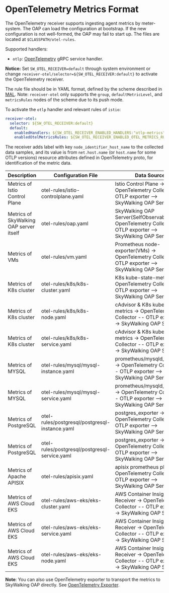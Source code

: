 # OpenTelemetry Metrics Format

The OpenTelemetry receiver supports ingesting agent metrics by meter-system. The OAP can load the configuration at bootstrap.
If the new configuration is not well-formed, the OAP may fail to start up. The files are located at `$CLASSPATH/otel-rules`.

Supported handlers:

* `otlp`: [OpenTelemetry](https://github.com/open-telemetry/opentelemetry-collector/tree/1c217b366fbdb209044d8f4c3fece079ae23bd3b/exporter/otlpexporter) gRPC service handler.

**Notice:**  Set `SW_OTEL_RECEIVER=default` through system environment or change `receiver-otel/selector=${SW_OTEL_RECEIVER:default}` to activate the OpenTelemetry receiver.

The rule file should be in YAML format, defined by the scheme described in [MAL](../../concepts-and-designs/mal.md).
Note: `receiver-otel` only supports the `group`, `defaultMetricLevel`, and `metricsRules` nodes of the scheme due to its push mode.

To activate the `otlp` handler and relevant rules of `istio`:

```yaml
receiver-otel:
  selector: ${SW_OTEL_RECEIVER:default}
  default:
    enabledHandlers: ${SW_OTEL_RECEIVER_ENABLED_HANDLERS:"otlp-metrics"}
    enabledOtelMetricsRules: ${SW_OTEL_RECEIVER_ENABLED_OTEL_METRICS_RULES:"istio-controlplane"}
```

The receiver adds label with key `node_identifier_host_name` to the collected data samples,
and its value is from `net.host.name` (or `host.name` for some OTLP versions) resource attributes defined in OpenTelemetry proto,
for identification of the metric data.

| Description                             | Configuration File                             | Data Source                                                                                                       |
|-----------------------------------------|------------------------------------------------|-------------------------------------------------------------------------------------------------------------------|
| Metrics of Istio Control Plane          | otel-rules/istio-controlplane.yaml             | Istio Control Plane -> OpenTelemetry Collector -- OTLP exporter --> SkyWalking OAP Server                      |
| Metrics of SkyWalking OAP server itself | otel-rules/oap.yaml                            | SkyWalking OAP Server(SelfObservability) -> OpenTelemetry Collector -- OTLP exporter --> SkyWalking OAP Server |
| Metrics of VMs                          | otel-rules/vm.yaml                             | Prometheus node-exporter(VMs) -> OpenTelemetry Collector -- OTLP exporter --> SkyWalking OAP Server            |
| Metrics of K8s cluster                  | otel-rules/k8s/k8s-cluster.yaml                | K8s kube-state-metrics -> OpenTelemetry Collector -- OTLP exporter --> SkyWalking OAP Server                   |
| Metrics of K8s cluster                  | otel-rules/k8s/k8s-node.yaml                   | cAdvisor & K8s kube-state-metrics -> OpenTelemetry Collector -- OTLP exporter --> SkyWalking OAP Server        |
| Metrics of K8s cluster                  | otel-rules/k8s/k8s-service.yaml                | cAdvisor & K8s kube-state-metrics -> OpenTelemetry Collector -- OTLP exporter --> SkyWalking OAP Server        |
| Metrics of MYSQL                        | otel-rules/mysql/mysql-instance.yaml           | prometheus/mysqld_exporter -> OpenTelemetry Collector -- OTLP exporter --> SkyWalking OAP Server               |
| Metrics of MYSQL                        | otel-rules/mysql/mysql-service.yaml            | prometheus/mysqld_exporter -> OpenTelemetry Collector -- OTLP exporter --> SkyWalking OAP Server               |
| Metrics of PostgreSQL                   | otel-rules/postgresql/postgresql-instance.yaml | postgres_exporter -> OpenTelemetry Collector -- OTLP exporter --> SkyWalking OAP Server                        |
| Metrics of PostgreSQL                   | otel-rules/postgresql/postgresql-service.yaml  | postgres_exporter -> OpenTelemetry Collector -- OTLP exporter --> SkyWalking OAP Server                        |
| Metrics of Apache APISIX                | otel-rules/apisix.yaml                         | apisix prometheus plugin -> OpenTelemetry Collector -- OTLP exporter --> SkyWalking OAP Server                 |
| Metrics of AWS Cloud EKS                | otel-rules/aws-eks/eks-cluster.yaml            | AWS Container Insights Receiver -> OpenTelemetry Collector -- OTLP exporter --> SkyWalking OAP Server          |
| Metrics of AWS Cloud EKS                | otel-rules/aws-eks/eks-service.yaml            | AWS Container Insights Receiver -> OpenTelemetry Collector -- OTLP exporter --> SkyWalking OAP Server          |
| Metrics of AWS Cloud EKS                | otel-rules/aws-eks/eks-node.yaml               | AWS Container Insights Receiver -> OpenTelemetry Collector -- OTLP exporter --> SkyWalking OAP Server          |

**Note**: You can also use OpenTelemetry exporter to transport the metrics to SkyWalking OAP directly. See [OpenTelemetry Exporter](./backend-meter.md#opentelemetry-exporter).
